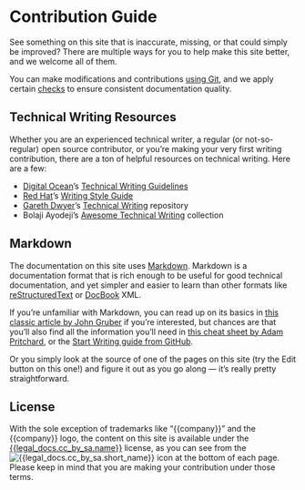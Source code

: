 # Contribution Guide

See something on this site that is inaccurate, missing, or that could
simply be improved? There are multiple ways for you to help make this
site better, and we welcome all of them.

You can make modifications and contributions [using
Git](modifications.md), and we apply certain [checks](quality.md) to ensure
consistent documentation quality.

## Technical Writing Resources

Whether you are an experienced technical writer, a regular (or
not-so-regular) open source contributor, or you’re making your very
first writing contribution, there are a ton of helpful resources on
technical writing. Here are a few:

* [Digital Ocean](https://www.digitalocean.com/)’s [Technical Writing
  Guidelines](https://www.digitalocean.com/community/tutorials/digitalocean-s-technical-writing-guidelines)
* [Red Hat](https://www.redhat.com)’s [Writing Style
  Guide](https://github.com/StyleGuides/WritingStyleGuide)
* [Gareth Dwyer](https://dwyer.co.za/)’s [Technical
  Writing](https://github.com/sixhobbits/technical-writing) repository
* Bolaji Ayodeji’s [Awesome Technical Writing](https://github.com/BolajiAyodeji/awesome-technical-writing) collection


## Markdown

The documentation on this site uses
[Markdown](https://en.wikipedia.org/wiki/Markdown). Markdown is a
documentation format that is rich enough to be useful for good
technical documentation, and yet simpler and easier to learn than
other formats like
[reStructuredText](https://en.wikipedia.org/wiki/ReStructuredText) or
[DocBook](https://en.wikipedia.org/wiki/DocBook) XML.

If you’re unfamiliar with Markdown, you can read up on its basics in
[this classic article by John
Gruber](https://daringfireball.net/projects/markdown/) if you’re
interested, but chances are that you’ll also find all the information
you’ll need in [this cheat sheet by Adam
Pritchard](https://github.com/adam-p/markdown-here/wiki/Markdown-Cheatsheet),
or the [Start Writing guide from
GitHub](https://docs.github.com/en/get-started/writing-on-github/getting-started-with-writing-and-formatting-on-github/basic-writing-and-formatting-syntax).

Or you simply look at the source of one of the pages on this site (try
the Edit button on this one!) and figure it out as you go along — it’s
really pretty straightforward.


## License

With the sole exception of trademarks like “{{company}}” and the
{{company}} logo, the content on this site is available under the
[{{legal_docs.cc_by_sa.name}}]({{legal_docs.cc_by_sa.url}}) license,
as you can see from the
![{{legal_docs.cc_by_sa.short_name}}](https://mirrors.creativecommons.org/presskit/buttons/80x15/svg/by-sa.svg)
icon at the bottom of each page. Please keep in mind that you are
making your contribution under those terms.
